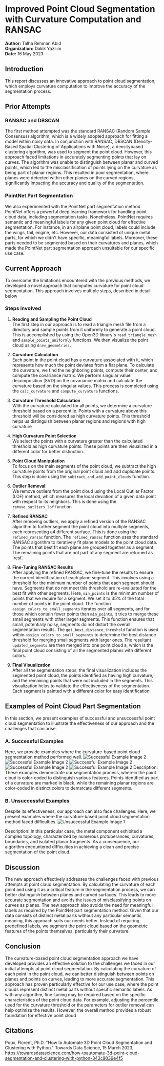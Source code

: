 # Improved Point Cloud Segmentation with Curvature Computation and RANSAC
**Author:** Talha Rehman Abid  
**Organization:** Dakik Yazılım  
**Date:** 16 May 2023

## Introduction
This report discusses an innovative approach to point cloud segmentation, which employs curvature computation to improve the accuracy of the segmentation process. 

## Prior Attempts

### RANSAC and DBSCAN
The first method attempted was the standard RANSAC (Random Sample Consensus) algorithm,
which is a widely adopted approach for fitting a model within noisy data. In conjunction with
RANSAC, DBSCAN (Density-Based Spatial Clustering of Applications with Noise), a densitybased clustering algorithm, was used to segment the point cloud. However, this approach faced
limitations in accurately segmenting points that lay on curves. The algorithm was unable to
distinguish between planar and curved points, which led to the misclassification of points lying
on the curvature as being part of planar regions. This resulted in poor segmentation, where planes
were detected within other planes on the curved regions, significantly impacting the accuracy
and quality of the segmentation.

### PointNet Part Segmentation
We also experimented with the PointNet part segmentation method. PointNet offers a powerful
deep learning framework for handling point cloud data, including segmentation tasks.
Nonetheless, PointNet requires semantic and meaningful labels for any given point cloud for
effective segmentation. For instance, in an airplane point cloud, labels could include the wings,
tail, engine, etc.
However, our data consisted of unique metal parts, for which we didn't have specific, meaningful
labels. Moreover, these parts needed to be segmented based on their curvatures and planes,
which made the PointNet part segmentation approach unsuitable for our specific use case.

## Current Approach
To overcome the limitations encountered with the previous methods, we developed a novel
approach that computes curvature for point cloud segmentation. This approach involves multiple
steps, described in detail below

### Steps Involved
1. **Reading and Sampling the Point Cloud**  
The first step in our approach is to read a
triangle mesh file from a directory and sample points from it uniformly to generate a
point cloud. This is accomplished by using the Open3D library's
`read_triangle_mesh` and `sample_points_uniformly` functions. We then
visualize the point cloud using `draw_geometries`.
   
2. **Curvature Calculation**  
Each point in the point cloud has a curvature associated with it,
which represents how much the point deviates from a flat plane. To calculate the
curvature, we find the neighboring points, compute their center, and compute the
covariance matrix. We perform singular value decomposition (SVD) on the covariance
matrix and calculate the curvature based on the singular values. This process is completed
using the `calc_curvature` and `compute_curvature` functions.
   
3. **Curvature Threshold Calculation**  
 With the curvature calculated for all points, we
determine a curvature threshold based on a percentile. Points with a curvature above this
threshold will be considered as high curvature points. This threshold helps us distinguish
between planar regions and regions with high curvature
   
4. **High Curvature Point Selection**  
 We select the points with a curvature greater than the
calculated threshold as high curvature points. These points are then visualized in a
different color for better distinction.
   
5. **Point Cloud Manipulation**  
To focus on the main segments of the point cloud, we
subtract the high curvature points from the original point cloud and add duplicate points.
This step is done using the `subtract_and_add_point_clouds` function.
   
6. **Outlier Removal**  
We remove outliers from the point cloud using the Local Outlier
Factor (LOF) method, which measures the local deviation of a given data point with
respect to its neighbors. This is done using the `remove_outliers_lof` function
   
7. **Refined RANSAC**  
After removing outliers, we apply a refined version of the RANSAC
algorithm to further segment the point cloud into multiple segments, each representing a4
different surface. This is done using the `refined_ransac` function. The
`refined_ransac` function uses the standard RANSAC algorithm to iteratively fit
plane models to the point cloud data. The points that best fit each plane are grouped
together as a segment. The remaining points that are not part of any segment are returned
as 'rest'.
   
8. **Fine-Tuning RANSAC Results**  
 After applying the refined RANSAC, we fine-tune the
results to ensure the correct identification of each plane segment. This involves using a
threshold for the minimum number of points that each segment should have. Segments
that do not meet this threshold are re-evaluated for the best fit with other segments. Here,
`min_points` is the minimum number of points that we require for a segment. We set it
to 35% of the total number of points in the point cloud. The function
`assign_colors_to_small_segments` iterates over all segments, and for those
which contain fewer points than `min_points`, it tries to merge these small segments
with other larger segments. This function ensures that small, potentially noisy, segments
do not distort the overall segmentation results. The
`get_best_distance_threshold` function is used within
`assign_colors_to_small_segments` to determine the best distance threshold for
merging small segments with larger ones. The resultant `updated_segments` are then
merged into one point cloud a, which is the final point cloud consisting of all the
segmented planes with different colors.
   
9. **Final Visualization**  
After all the segmentation steps, the final visualization includes the
segmented point cloud, the points identified as having high curvature, and the remaining
points that were not included in the segments. This visualization helps to validate the
effectiveness of the segmentation. Each segment is painted with a different color for easy
identification.

## Examples of Point Cloud Part Segmentation
In this section, we present examples of successful and unsuccessful point cloud segmentation
to illustrate the effectiveness of our approach and the challenges that can arise.

### A. Successful Examples
Here, we provide examples where the curvature-based point cloud segmentation method
performed well.
![Successful Example Image 2](https://github.com/talharehmanabid1999/Mesh-Part-Segmentation/blob/main/results%201.png)
![Successful Example Image 2](https://github.com/talharehmanabid1999/Mesh-Part-Segmentation/blob/main/results%202.png)
![Successful Example Image 2](https://github.com/talharehmanabid1999/Mesh-Part-Segmentation/blob/main/results%203.png)
![Successful Example Image 2](https://github.com/talharehmanabid1999/Mesh-Part-Segmentation/blob/main/results%204.png)
![Successful Example Image 2](https://github.com/talharehmanabid1999/Mesh-Part-Segmentation/blob/main/results%205.png)
Description: These examples demonstrate our segmentation process, wherein the point
cloud is color-coded to distinguish various features. Points identified as part of a
curvature are marked in black, while the remaining planar regions are color-coded in
distinct colors to demarcate different segments.

### B. Unsuccessful Examples
Despite its effectiveness, our approach can also face challenges. Here, we present examples where the curvature-based point cloud segmentation method faced difficulties.
![Unsuccessful Example Image 1](https://github.com/talharehmanabid1999/Mesh-Part-Segmentation/blob/main/results%201.png)

Description: In this particular case, the metal component exhibited a complex topology,
characterized by numerous protuberances, curvatures, boundaries, and isolated planar
fragments. As a consequence, our algorithm encountered difficulties in achieving a clean
and precise segmentation of the point cloud.

## Discussion
The new approach effectively addresses the challenges faced with previous attempts at point
cloud segmentation. By calculating the curvature of each point and using it as a critical feature in
the segmentation process, we can better distinguish between planes and curved surfaces. This
leads to more accurate segmentation and avoids the issues of misclassifying points on curves as
planes. The new approach also avoids the need for meaningful labels as required by the PointNet
part segmentation method. Given that our data consists of distinct metal parts without any
particular semantic meaning, this approach suits our needs better. Instead of requiring predefined
labels, we segment the point cloud based on the geometric features of the points themselves,
particularly their curvature.

## Conclusion
The curvature-based point cloud segmentation approach we have developed provides an effective
solution to the challenges we faced in our initial attempts at point cloud segmentation. By
calculating the curvature of each point in the point cloud, we can better distinguish between
points on planes and points on curves, leading to more accurate segmentation. This approach has
proven particularly effective for our use case, where the point clouds represent distinct metal
parts without specific semantic labels. As with any algorithm, fine-tuning may be required based
on the specific characteristics of the point cloud data. For example, adjusting the percentile used
for the curvature threshold or the parameters for outlier removal can help optimize the results.
However, the overall method provides a robust foundation for effective point cloud

## Citations
Poux, Florent, Ph.D. "How to Automate 3D Point Cloud Segmentation and Clustering with
Python." Towards Data Science, 15 March 2023, https://towardsdatascience.com/how-toautomate-3d-point-cloud-segmentation-and-clustering-with-python-343c9039e4f5
